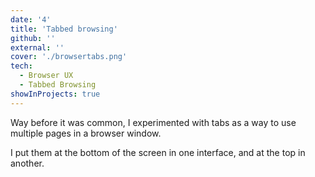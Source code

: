 ```yaml
---
date: '4'
title: 'Tabbed browsing'
github: ''
external: ''
cover: './browsertabs.png'
tech:
  - Browser UX
  - Tabbed Browsing
showInProjects: true
---
```


Way before it was common, I experimented with tabs as a way to use multiple pages in a browser window.

I put them at the bottom of the screen in one interface, and at the top in another.
